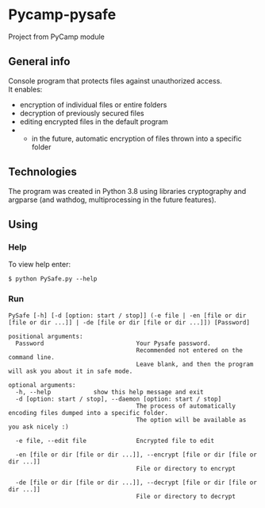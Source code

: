 # Pycamp-pysafe
Project from PyCamp module 

## General info
Console program that protects files against unauthorized access.<br />
It enables: <br />
* encryption of individual files or entire folders
* decryption of previously secured files
* editing encrypted files in the default program
* * in the future, automatic encryption of files thrown into a specific folder

## Technologies
The program was created in Python 3.8 using libraries cryptography and argparse (and wathdog, multiprocessing in the future features).

## Using

### Help
To view help enter:
```
$ python PySafe.py --help
```

### Run
```
PySafe [-h] [-d [option: start / stop]] (-e file | -en [file or dir [file or dir ...]] | -de [file or dir [file or dir ...]]) [Password]

positional arguments:
  Password                          Your Pysafe password.
                                    Recommended not entered on the command line.
                                    Leave blank, and then the program will ask you about it in safe mode.

optional arguments:
  -h, --help            show this help message and exit
  -d [option: start / stop], --daemon [option: start / stop]
                                    The process of automatically encoding files dumped into a specific folder.
                                    The option will be available as you ask nicely :)

  -e file, --edit file              Encrypted file to edit

  -en [file or dir [file or dir ...]], --encrypt [file or dir [file or dir ...]]
                                    File or directory to encrypt

  -de [file or dir [file or dir ...]], --decrypt [file or dir [file or dir ...]]
                                    File or directory to decrypt
```
